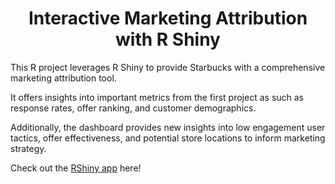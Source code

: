 <h1 align="center"> Interactive Marketing Attribution with R Shiny </h1>
This R project leverages R Shiny to provide Starbucks with a comprehensive marketing attribution tool. 

It offers insights into important metrics from the first project as such as response rates, offer ranking, and customer demographics. 

Additionally, the dashboard provides new insights into low engagement user tactics, offer effectiveness, and potential store locations to inform marketing strategy.

Check out the [RShiny app](https://rewardsoffermarketingattribution2.shinyapps.io/starbucksv2/) here!
